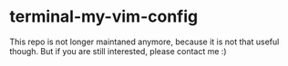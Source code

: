 # terminal-my-vim-config
This repo is not longer maintaned anymore, because it is not that useful though.
But if you are still interested, please contact me :)
